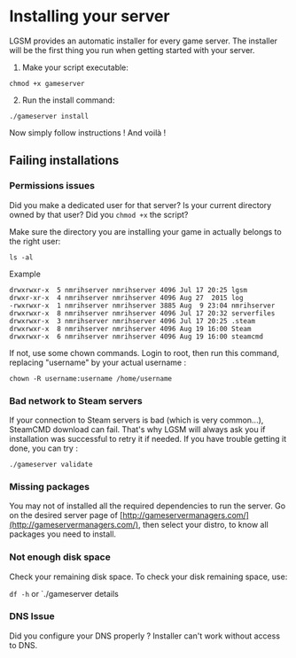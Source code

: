 # Installing your server

LGSM provides an automatic installer for every game server. The installer will be the first thing you run when getting started with your server.

1. Make your script executable: 

`chmod +x gameserver`

2. Run the install command:

`./gameserver install`

Now simply follow instructions !
And voilà !


## Failing installations

### Permissions issues

Did you make a dedicated user for that server? Is your current directory owned by that user? Did you `chmod +x` the script?

Make sure the directory you are installing your game in actually belongs to the right user: 

`ls -al`

Example

	drwxrwxr-x  5 nmrihserver nmrihserver 4096 Jul 17 20:25 lgsm
	drwxr-xr-x  4 nmrihserver nmrihserver 4096 Aug 27  2015 log
	-rwxrwxr-x  1 nmrihserver nmrihserver 3885 Aug  9 23:04 nmrihserver
	drwxrwxr-x  8 nmrihserver nmrihserver 4096 Jul 17 20:32 serverfiles
	drwxrwxr-x  3 nmrihserver nmrihserver 4096 Jul 17 20:25 .steam
	drwxrwxr-x  8 nmrihserver nmrihserver 4096 Aug 19 16:00 Steam
	drwxrwxr-x  6 nmrihserver nmrihserver 4096 Aug 19 16:00 steamcmd


If not, use some chown commands. Login to root, then run this command, replacing "username" by your actual username : 

`chown -R username:username /home/username`

### Bad network to Steam servers

If your connection to Steam servers is bad (which is very common...), SteamCMD download can fail. That's why LGSM will always ask you if installation was successful to retry it if needed. If you have trouble getting it done, you can try :  

`./gameserver validate`

### Missing packages

You may not of installed all the required dependencies to run the server.
Go on the desired server page of [http://gameservermanagers.com/](http://gameservermanagers.com/), then select your distro, to know all packages you need to install.

### Not enough disk space
Check your remaining disk space.
To check your disk remaining space, use: 

`df -h` or `./gameserver details

### DNS Issue

Did you configure your DNS properly ? Installer can't work without access to DNS.